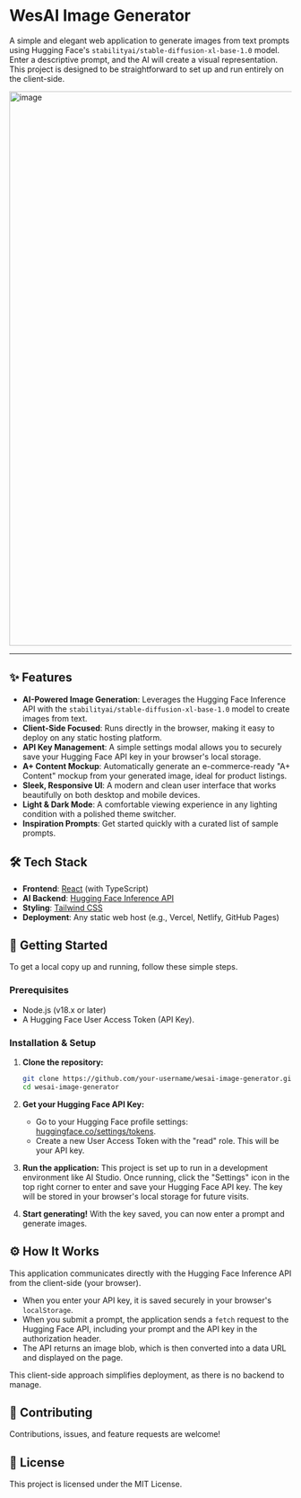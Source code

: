 # WesAI Image Generator

A simple and elegant web application to generate images from text prompts using Hugging Face's `stabilityai/stable-diffusion-xl-base-1.0` model. Enter a descriptive prompt, and the AI will create a visual representation. This project is designed to be straightforward to set up and run entirely on the client-side.

<img width="1070" height="987" alt="image" src="https://github.com/user-attachments/assets/42709973-c262-44c3-be28-c51ffc5a5b5c" />

---

## ✨ Features

- **AI-Powered Image Generation**: Leverages the Hugging Face Inference API with the `stabilityai/stable-diffusion-xl-base-1.0` model to create images from text.
- **Client-Side Focused**: Runs directly in the browser, making it easy to deploy on any static hosting platform.
- **API Key Management**: A simple settings modal allows you to securely save your Hugging Face API key in your browser's local storage.
- **A+ Content Mockup**: Automatically generate an e-commerce-ready "A+ Content" mockup from your generated image, ideal for product listings.
- **Sleek, Responsive UI**: A modern and clean user interface that works beautifully on both desktop and mobile devices.
- **Light & Dark Mode**: A comfortable viewing experience in any lighting condition with a polished theme switcher.
- **Inspiration Prompts**: Get started quickly with a curated list of sample prompts.

## 🛠️ Tech Stack

- **Frontend**: [React](https://reactjs.org/) (with TypeScript)
- **AI Backend**: [Hugging Face Inference API](https://huggingface.co/inference-api)
- **Styling**: [Tailwind CSS](https://tailwindcss.com/)
- **Deployment**: Any static web host (e.g., Vercel, Netlify, GitHub Pages)

## 🚀 Getting Started

To get a local copy up and running, follow these simple steps.

### Prerequisites

- Node.js (v18.x or later)
- A Hugging Face User Access Token (API Key).

### Installation & Setup

1.  **Clone the repository:**
    ```sh
    git clone https://github.com/your-username/wesai-image-generator.git
    cd wesai-image-generator
    ```

2.  **Get your Hugging Face API Key:**
    - Go to your Hugging Face profile settings: [huggingface.co/settings/tokens](https://huggingface.co/settings/tokens).
    - Create a new User Access Token with the "read" role. This will be your API key.

3.  **Run the application:**
    This project is set up to run in a development environment like AI Studio. Once running, click the "Settings" icon in the top right corner to enter and save your Hugging Face API key. The key will be stored in your browser's local storage for future visits.

4.  **Start generating!**
    With the key saved, you can now enter a prompt and generate images.

## ⚙️ How It Works

This application communicates directly with the Hugging Face Inference API from the client-side (your browser).

-   When you enter your API key, it is saved securely in your browser's `localStorage`.
-   When you submit a prompt, the application sends a `fetch` request to the Hugging Face API, including your prompt and the API key in the authorization header.
-   The API returns an image blob, which is then converted into a data URL and displayed on the page.

This client-side approach simplifies deployment, as there is no backend to manage.

## 🤝 Contributing

Contributions, issues, and feature requests are welcome!

## 📄 License

This project is licensed under the MIT License.